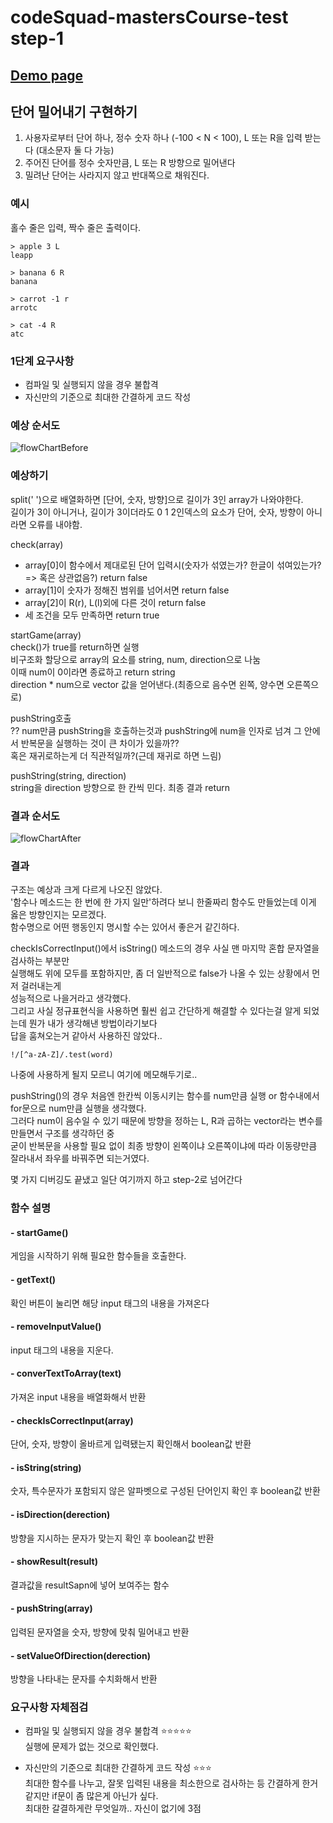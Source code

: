 # codeSquad-mastersCourse-test step-1

## [Demo page](https://jjunyjjuny.github.io/codeSquad-mastersCourse-1st_test/step-1/index.html)

## 단어 밀어내기 구현하기

1. 사용자로부터 단어 하나, 정수 숫자 하나 (-100 &lt; N &lt; 100), L 또는 R을 입력 받는다 (대소문자 둘 다 가능)
2. 주어진 단어를 정수 숫자만큼, L 또는 R 방향으로 밀어낸다
3. 밀려난 단어는 사라지지 않고 반대쪽으로 채워진다.

### 예시

홀수 줄은 입력, 짝수 줄은 출력이다.

    > apple 3 L
    leapp

    > banana 6 R
    banana

    > carrot -1 r
    arrotc

    > cat -4 R
    atc

### 1단계 요구사항

- 컴파일 및 실행되지 않을 경우 불합격
- 자신만의 기준으로 최대한 간결하게 코드 작성

### 예상 순서도

![flowChartBefore](./step-1/img/flowChart_step1_before.png)

### 예상하기

split(' ')으로 배열화하면 [단어, 숫자, 방향]으로 길이가 3인 array가 나와야한다.  
길이가 3이 아니거나, 길이가 3이더라도 0 1 2인덱스의 요소가 단어, 숫자, 방향이 아니라면 오류를 내야함.

check(array)

- array[0]이 함수에서 제대로된 단어 입력시(숫자가 섞였는가? 한글이 섞여있는가? => 혹은 상관없음?) return false
- array[1]이 숫자가 정해진 범위를 넘어서면 return false
- array[2]이 R(r), L(l)외에 다른 것이 return false
- 세 조건을 모두 만족하면 return true

startGame(array)  
check()가 true를 return하면 실행  
비구조화 할당으로 array의 요소를 string, num, direction으로 나눔  
이때 num이 0이라면 종료하고 return string  
direction \* num으로 vector 값을 얻어낸다.(최종으로 음수면 왼쪽, 양수면 오른쪽으로)

pushString호출  
?? num만큼 pushString을 호출하는것과 pushString에 num을 인자로 넘겨 그 안에서 반복문을 실행하는 것이 큰 차이가 있을까??  
혹은 재귀로하는게 더 직관적일까?(근데 재귀로 하면 느림)

pushString(string, direction)  
string을 direction 방향으로 한 칸씩 민다.
최종 결과 return

### 결과 순서도

![flowChartAfter](./step-1/img/flowChart_step1_after.png)

### 결과

구조는 예상과 크게 다르게 나오진 않았다.  
'함수나 메소드는 한 번에 한 가지 일만'하려다 보니 한줄짜리 함수도 만들었는데 이게 옳은 방향인지는 모르겠다.  
함수명으로 어떤 행동인지 명시할 수는 있어서 좋은거 같긴하다.

checkIsCorrectInput()에서 isString() 메소드의 경우 사실 맨 마지막 혼합 문자열을 검사하는 부분만  
실행해도 위에 모두를 포함하지만, 좀 더 일반적으로 false가 나올 수 있는 상황에서 먼저 걸러내는게  
성능적으로 나을거라고 생각했다.  
그리고 사실 정규표현식을 사용하면 훨씬 쉽고 간단하게 해결할 수 있다는걸 알게 되었는데 뭔가 내가 생각해낸 방법이라기보다  
답을 훔쳐오는거 같아서 사용하진 않았다..

    !/[^a-zA-Z]/.test(word)

나중에 사용하게 될지 모르니 여기에 메모해두기로..

pushString()의 경우 처음엔 한칸씩 이동시키는 함수를 num만큼 실행 or 함수내에서 for문으로 num만큼 실행을 생각했다.  
그러다 num이 음수일 수 있기 때문에 방향을 정하는 L, R과 곱하는 vector라는 변수를 만들면서 구조를 생각하던 중  
굳이 반복문을 사용할 필요 없이 최종 방향이 왼쪽이냐 오른쪽이냐에 따라 이동량만큼 잘라내서 좌우를 바꿔주면 되는거였다.

몇 가지 디버깅도 끝냈고 일단 여기까지 하고 step-2로 넘어간다

### 함수 설명

#### - startGame()
게임을 시작하기 위해 필요한 함수들을 호출한다.
#### - getText()
확인 버튼이 눌리면 해당 input 태그의 내용을 가져온다
#### - removeInputValue()
input 태그의 내용을 지운다.
#### - converTextToArray(text)
가져온 input 내용을 배열화해서 반환
#### - checkIsCorrectInput(array)
단어, 숫자, 방향이 올바르게 입력됐는지 확인해서 boolean값 반환
#### - isString(string)
숫자, 특수문자가 포함되지 않은 알파벳으로 구성된 단어인지 확인 후 boolean값 반환
#### - isDirection(derection)
방향을 지시하는 문자가 맞는지 확인 후 boolean값 반환
#### - showResult(result)
결과값을 resultSapn에 넣어 보여주는 함수
#### - pushString(array)
입력된 문자열을 숫자, 방향에 맞춰 밀어내고 반환
#### - setValueOfDirection(derection)
방향을 나타내는 문자를 수치화해서 반환 
### 요구사항 자체점검

- 컴파일 및 실행되지 않을 경우 불합격 :star::star::star::star::star:  
  실행에 문제가 없는 것으로 확인했다.

- 자신만의 기준으로 최대한 간결하게 코드 작성 :star::star::star:  
  최대한 함수를 나누고, 잘못 입력된 내용을 최소한으로 검사하는 등 간결하게 한거 같지만 if문이 좀 많은게 아닌가 싶다.  
  최대한 갈결하게란 무엇일까.. 자신이 없기에 3점
